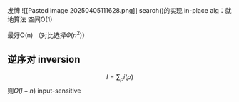 发牌
![[Pasted image 20250405111628.png]]
search()的实现
in-place alg：就地算法 空间O(1)

最好O(n) （对比选择$\Theta(n^2)$）

## 逆序对 inversion
$$I=\sum_p{i(p)}$$
则$O(I+n)$
input-sensitive